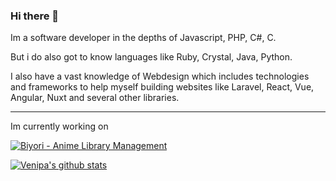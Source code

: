 ### Hi there 👋
Im a software developer in the depths of Javascript, PHP, C#, C.

But i do also got to know languages like Ruby, Crystal, Java, Python.

I also have a vast knowledge of Webdesign which includes technologies and frameworks to help myself building websites like Laravel, React, Vue, Angular, Nuxt and several other libraries.

---
Im currently working on

[![Biyori - Anime Library Management](https://github-readme-stats.venipa.vercel.app/api/pin/?username=Venipa&repo=Biyori)](https://github.com/Venipa/Biyori)

[![Venipa's github stats](https://github-readme-stats.venipa.vercel.app/api?username=Venipa&count_private=true)](https://github.com/Venipa)

<!--
**Venipa/Venipa** is a ✨ _special_ ✨ repository because its `README.md` (this file) appears on your GitHub profile.

Here are some ideas to get you started:

- 🔭 I’m currently working on ...
- 🌱 I’m currently learning ...
- 👯 I’m looking to collaborate on ...
- 🤔 I’m looking for help with ...
- 💬 Ask me about ...
- 📫 How to reach me: ...
- 😄 Pronouns: ...
- ⚡ Fun fact: ...
-->
